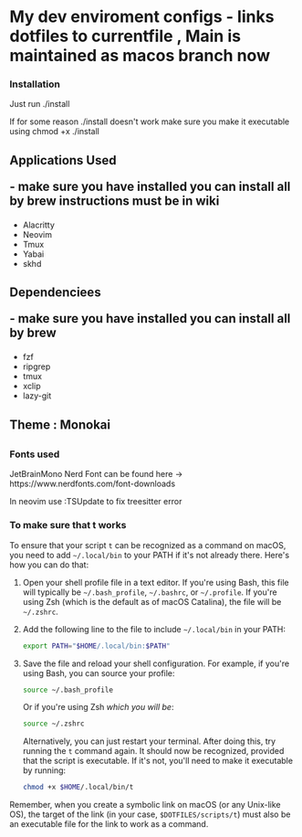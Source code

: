 # My dev enviroment configs - links dotfiles to currentfile , Main is maintained as macos branch now

<h3> Installation </h3>
<p>Just run ./install</p>
<p>If for some reason ./install doesn't work make sure you make it executable using chmod +x ./install</p>

<h2>Applications Used<p> - make sure you have installed you can install all by brew instructions must be in wiki</p></h2>
<ul>
    <li>Alacritty</li>
    <li>Neovim</li>
    <li>Tmux</li>
    <li>Yabai</li>
    <li>skhd</li>
</ul>

<h2>Dependenciees<p> - make sure you have installed you can install all by brew</p></h2>
<ul>
    <li>fzf</li>
    <li>ripgrep</li>
    <li>tmux</li>
    <li>xclip</li>
    <li>lazy-git</li>
</ul>

<h2>Theme : Monokai<h2>

<h3> Fonts used </h3>
<p>JetBrainMono Nerd Font can be found here -> https://www.nerdfonts.com/font-downloads</p>
<p>In neovim use :TSUpdate to fix treesitter error</p>

### To make sure that t works

To ensure that your script `t` can be recognized as a command on macOS, you need to add `~/.local/bin` to your PATH if it's not already there. Here's how you can do that:

1. Open your shell profile file in a text editor. If you're using Bash, this file will typically be `~/.bash_profile`, `~/.bashrc`, or `~/.profile`. If you're using Zsh (which is the default as of macOS Catalina), the file will be `~/.zshrc`.

2. Add the following line to the file to include `~/.local/bin` in your PATH:

   ```sh
   export PATH="$HOME/.local/bin:$PATH"
   ```

3. Save the file and reload your shell configuration. For example, if you're using Bash, you can source your profile:

   ```sh
   source ~/.bash_profile
   ```

   Or if you're using Zsh _which you will be_:

   ```sh
   source ~/.zshrc
   ```

   Alternatively, you can just restart your terminal.
   After doing this, try running the `t` command again. It should now be recognized, provided that the script is executable. If it's not, you'll need to make it executable by running:

   ```sh
   chmod +x $HOME/.local/bin/t
   ```

Remember, when you create a symbolic link on macOS (or any Unix-like OS), the target of the link (in your case, `$DOTFILES/scripts/t`) must also be an executable file for the link to work as a command.

